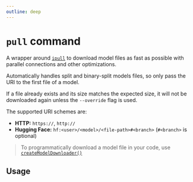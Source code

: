 ```yaml
---
outline: deep
---
```

# `pull` command

<script setup lang="ts">
import {data as docs} from "./cli.data.js";
const commandDoc = docs.pull;
</script>

<p v-html="commandDoc.description"></p>

A wrapper around [`ipull`](https://www.npmjs.com/package/ipull)
to download model files as fast as possible with parallel connections and other optimizations.

Automatically handles split and binary-split models files, so only pass the URI to the first file of a model.

If a file already exists and its size matches the expected size, it will not be downloaded again unless the `--override` flag is used.

The supported URI schemes are:
- **HTTP:** `https://`, `http://`
- **Hugging Face:** `hf:<user>/<model>/<file-path>#<branch>` (`#<branch>` is optional)

> To programmatically download a model file in your code, use [`createModelDownloader()`](../api/functions/createModelDownloader.md)

## Usage
<div v-html="commandDoc.usageHtml"></div>
<div v-html="commandDoc.options"></div>
